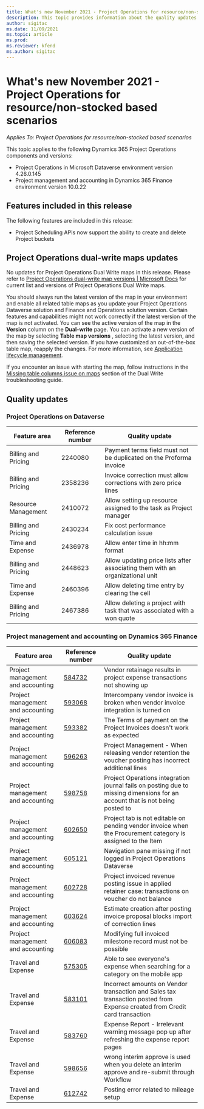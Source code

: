 ```yaml
---
title: What's new November 2021 - Project Operations for resource/non-stocked based scenarios
description: This topic provides information about the quality updates available in the November 2021 release of Project Operations for resource/non-stocked based scenarios.
author: sigitac
ms.date: 11/09/2021
ms.topic: article
ms.prod:
ms.reviewer: kfend 
ms.author: sigitac
---
```


# What's new November 2021 - Project Operations for resource/non-stocked based scenarios

*Applies To: Project Operations for resource/non-stocked based scenarios*

This topic applies to the following Dynamics 365 Project Operations components and versions:

   - Project Operations in Microsoft Dataverse environment version 4.26.0.145
   - Project management and accounting in Dynamics 365 Finance environment version 10.0.22


##

## Features included in this release

The following features are included in this release:

- Project Scheduling APIs now support the ability to create and delete Project buckets

##

## Project Operations dual-write maps updates

No updates for Project Operations Dual Write maps in this release. Please refer to [Project Operations dual-write map versions | Microsoft Docs](https://docs.microsoft.com/en-us/dynamics365/project-operations/environment/resource-dual-write-maps) for current list and versions of Project Operations Dual Write maps.

You should always run the latest version of the map in your environment and enable all related table maps as you update your Project Operations Dataverse solution and Finance and Operations solution version. Certain features and capabilities might not work correctly if the latest version of the map is not activated. You can see the active version of the map in the  **Version**  column on the  **Dual-write**  page. You can activate a new version of the map by selecting  **Table map versions** , selecting the latest version, and then saving the selected version. If you have customized an out-of-the-box table map, reapply the changes. For more information, see [Application lifecycle management](https://docs.microsoft.com/en-us/dynamics365/fin-ops-core/dev-itpro/data-entities/dual-write/app-lifecycle-management).

If you encounter an issue with starting the map, follow instructions in the [Missing table columns issue on maps](https://docs.microsoft.com/en-us/dynamics365/fin-ops-core/dev-itpro/data-entities/dual-write/dual-write-troubleshooting-finops-upgrades#missing-table-columns-issue-on-maps) section of the Dual Write troubleshooting guide.

## Quality updates

###

### Project Operations on Dataverse

| **Feature area** | **Reference number** | **Quality update** |
| --- | --- | --- |
| Billing and Pricing | 2240080 | Payment terms field must not be duplicated on the Proforma invoice |
| Billing and Pricing | 2358236 | Invoice correction must allow corrections with zero price lines |
| Resource Management | 2410072 | Allow setting up resource assigned to the task as Project manager |
| Billing and Pricing | 2430234 | Fix cost performance calculation issue |
| Time and Expense | 2436978 | Allow enter time in hh:mm format |
| Billing and Pricing | 2448623 | Allow updating price lists after associating them with an organizational unit |
| Time and Expense | 2460396 | Allow deleting time entry by clearing the cell |
| Billing and Pricing | 2467386 | Allow deleting a project with task that was associated with a won quote |

### Project management and accounting on Dynamics 365 Finance

| Feature area | Reference number | Quality update |
| --- | --- | --- |
| Project management and accounting | [584732](https://nam06.safelinks.protection.outlook.com/?url=https:%2F%2Ffix.lcs.dynamics.com%2FIssue%2FDetails%2F?bugId%3D584732&amp;data=04%7C01%7Cjespers%40microsoft.com%7Cf3623fb2bb5a448ee2ed08d9881c03f8%7C72f988bf86f141af91ab2d7cd011db47%7C1%7C0%7C637690476184727424%7CUnknown%7CTWFpbGZsb3d8eyJWIjoiMC4wLjAwMDAiLCJQIjoiV2luMzIiLCJBTiI6Ik1haWwiLCJXVCI6Mn0%3D%7C1000&amp;sdata=Ck7zeMqRwaf8DtVl4UiTMraKTu54htrnT2I%2Bsif%2B91c%3D&amp;reserved=0) | Vendor retainage results in project expense transactions not showing up |
| Project management and accounting | [593068](https://nam06.safelinks.protection.outlook.com/?url=https:%2F%2Ffix.lcs.dynamics.com%2FIssue%2FDetails%2F?bugId%3D593068&amp;data=04%7C01%7Cjespers%40microsoft.com%7Cf3623fb2bb5a448ee2ed08d9881c03f8%7C72f988bf86f141af91ab2d7cd011db47%7C1%7C0%7C637690476184787161%7CUnknown%7CTWFpbGZsb3d8eyJWIjoiMC4wLjAwMDAiLCJQIjoiV2luMzIiLCJBTiI6Ik1haWwiLCJXVCI6Mn0%3D%7C1000&amp;sdata=IMdo79exCM6ADyN1%2FD7s4jyaWb3WM6BZbjEqjAJ8Flg%3D&amp;reserved=0) | Intercompany vendor invoice is broken when vendor invoice integration is turned on |
| Project management and accounting | [593382](https://nam06.safelinks.protection.outlook.com/?url=https:%2F%2Ffix.lcs.dynamics.com%2FIssue%2FDetails%2F?bugId%3D593382&amp;data=04%7C01%7Cjespers%40microsoft.com%7Cf3623fb2bb5a448ee2ed08d9881c03f8%7C72f988bf86f141af91ab2d7cd011db47%7C1%7C0%7C637690476184807075%7CUnknown%7CTWFpbGZsb3d8eyJWIjoiMC4wLjAwMDAiLCJQIjoiV2luMzIiLCJBTiI6Ik1haWwiLCJXVCI6Mn0%3D%7C1000&amp;sdata=uKL%2Fl2JZI%2BhuYL%2BJl9rc9tTBonMrwKK18oQvNXRD37s%3D&amp;reserved=0) | The Terms of payment on the Project Invoices doesn&#39;t work as expected |
| Project management and accounting | [596263](https://nam06.safelinks.protection.outlook.com/?url=https:%2F%2Ffix.lcs.dynamics.com%2FIssue%2FDetails%2F?bugId%3D596263&amp;data=04%7C01%7Cjespers%40microsoft.com%7Cf3623fb2bb5a448ee2ed08d9881c03f8%7C72f988bf86f141af91ab2d7cd011db47%7C1%7C0%7C637690476184856855%7CUnknown%7CTWFpbGZsb3d8eyJWIjoiMC4wLjAwMDAiLCJQIjoiV2luMzIiLCJBTiI6Ik1haWwiLCJXVCI6Mn0%3D%7C1000&amp;sdata=KRp2px%2F6fg3jwui2xFD6kfqSNZ3M91Jvtog7a8ktwwQ%3D&amp;reserved=0) | Project Management - When releasing vendor retention the voucher posting has incorrect additional lines |
| Project management and accounting | [598758](https://nam06.safelinks.protection.outlook.com/?url=https:%2F%2Ffix.lcs.dynamics.com%2FIssue%2FDetails%2F?bugId%3D598758&amp;data=04%7C01%7Cjespers%40microsoft.com%7Cf3623fb2bb5a448ee2ed08d9881c03f8%7C72f988bf86f141af91ab2d7cd011db47%7C1%7C0%7C637690476184926547%7CUnknown%7CTWFpbGZsb3d8eyJWIjoiMC4wLjAwMDAiLCJQIjoiV2luMzIiLCJBTiI6Ik1haWwiLCJXVCI6Mn0%3D%7C1000&amp;sdata=6dEDVKWTG6ChBdCyruLQFysdAgqyaHf99pc3lEBhdfM%3D&amp;reserved=0) | Project Operations integration journal fails on posting due to missing dimensions for an account that is not being posted to |
| Project management and accounting | [602650](https://nam06.safelinks.protection.outlook.com/?url=https:%2F%2Ffix.lcs.dynamics.com%2FIssue%2FDetails%2F?bugId%3D602650&amp;data=04%7C01%7Cjespers%40microsoft.com%7Cf3623fb2bb5a448ee2ed08d9881c03f8%7C72f988bf86f141af91ab2d7cd011db47%7C1%7C0%7C637690476185006200%7CUnknown%7CTWFpbGZsb3d8eyJWIjoiMC4wLjAwMDAiLCJQIjoiV2luMzIiLCJBTiI6Ik1haWwiLCJXVCI6Mn0%3D%7C1000&amp;sdata=bMXvG80actUIBT6o5C3Kpx7xQC7XnPO9okVznyIVrnc%3D&amp;reserved=0) | Project tab is not editable on pending vendor invoice when the Procurement category is assigned to the Item |
| Project management and accounting | [605121](https://nam06.safelinks.protection.outlook.com/?url=https:%2F%2Ffix.lcs.dynamics.com%2FIssue%2FDetails%2F?bugId%3D605121&amp;data=04%7C01%7Cjespers%40microsoft.com%7Cf3623fb2bb5a448ee2ed08d9881c03f8%7C72f988bf86f141af91ab2d7cd011db47%7C1%7C0%7C637690476185046026%7CUnknown%7CTWFpbGZsb3d8eyJWIjoiMC4wLjAwMDAiLCJQIjoiV2luMzIiLCJBTiI6Ik1haWwiLCJXVCI6Mn0%3D%7C1000&amp;sdata=mQ3YjsNmrOZEWYEiGqwdYHtQiFHAjTlo2X1j%2FzySsVI%3D&amp;reserved=0) | Navigation pane missing if not logged in Project Operations Dataverse |
| Project management and accounting | [602728](https://nam06.safelinks.protection.outlook.com/?url=https:%2F%2Ffix.lcs.dynamics.com%2FIssue%2FDetails%2F?bugId%3D602728&amp;data=04%7C01%7Cjespers%40microsoft.com%7Cf3623fb2bb5a448ee2ed08d9881c03f8%7C72f988bf86f141af91ab2d7cd011db47%7C1%7C0%7C637690476185245149%7CUnknown%7CTWFpbGZsb3d8eyJWIjoiMC4wLjAwMDAiLCJQIjoiV2luMzIiLCJBTiI6Ik1haWwiLCJXVCI6Mn0%3D%7C1000&amp;sdata=c5u%2FKf3hsKbmENgSCd5p2H5HhRA8BhWsyk1tk%2FxD77w%3D&amp;reserved=0) | Project invoiced revenue posting issue in applied retainer case: transactions on voucher do not balance |
| Project management and accounting | [603624](https://nam06.safelinks.protection.outlook.com/?url=https:%2F%2Ffix.lcs.dynamics.com%2FIssue%2FDetails%2F?bugId%3D603624&amp;data=04%7C01%7Cjespers%40microsoft.com%7Cf3623fb2bb5a448ee2ed08d9881c03f8%7C72f988bf86f141af91ab2d7cd011db47%7C1%7C0%7C637690476185265061%7CUnknown%7CTWFpbGZsb3d8eyJWIjoiMC4wLjAwMDAiLCJQIjoiV2luMzIiLCJBTiI6Ik1haWwiLCJXVCI6Mn0%3D%7C1000&amp;sdata=3Fh4t3OgVkFQSzRu82P9Qh00thtlRNJjmcQSBxI6K%2FE%3D&amp;reserved=0) | Estimate creation after posting invoice proposal blocks import of correction lines |
| Project management and accounting | [606083](https://nam06.safelinks.protection.outlook.com/?url=https:%2F%2Ffix.lcs.dynamics.com%2FIssue%2FDetails%2F?bugId%3D606083&amp;data=04%7C01%7Cjespers%40microsoft.com%7Cf3623fb2bb5a448ee2ed08d9881c03f8%7C72f988bf86f141af91ab2d7cd011db47%7C1%7C0%7C637690476185294938%7CUnknown%7CTWFpbGZsb3d8eyJWIjoiMC4wLjAwMDAiLCJQIjoiV2luMzIiLCJBTiI6Ik1haWwiLCJXVCI6Mn0%3D%7C1000&amp;sdata=SSAgiHMpZk2e13IDDc1SawaZZF5NObdIaq5cU2dJnAo%3D&amp;reserved=0) | Modifying full invoiced milestone record must not be possible |
| Travel and Expense | [575305](https://nam06.safelinks.protection.outlook.com/?url=https:%2F%2Ffix.lcs.dynamics.com%2FIssue%2FDetails%2F?bugId%3D575305&amp;data=04%7C01%7Cjespers%40microsoft.com%7Cf3623fb2bb5a448ee2ed08d9881c03f8%7C72f988bf86f141af91ab2d7cd011db47%7C1%7C0%7C637690476184677646%7CUnknown%7CTWFpbGZsb3d8eyJWIjoiMC4wLjAwMDAiLCJQIjoiV2luMzIiLCJBTiI6Ik1haWwiLCJXVCI6Mn0%3D%7C1000&amp;sdata=dlfQUXcHh7t9pwZY4ZOT2S47C3Y%2FRsL2Yb%2BJpxNYpXw%3D&amp;reserved=0) | Able to see everyone&#39;s expense when searching for a category on the mobile app |
| Travel and Expense | [583101](https://nam06.safelinks.protection.outlook.com/?url=https:%2F%2Ffix.lcs.dynamics.com%2FIssue%2FDetails%2F?bugId%3D583101&amp;data=04%7C01%7Cjespers%40microsoft.com%7Cf3623fb2bb5a448ee2ed08d9881c03f8%7C72f988bf86f141af91ab2d7cd011db47%7C1%7C0%7C637690476184707512%7CUnknown%7CTWFpbGZsb3d8eyJWIjoiMC4wLjAwMDAiLCJQIjoiV2luMzIiLCJBTiI6Ik1haWwiLCJXVCI6Mn0%3D%7C1000&amp;sdata=QsXmzAvMk%2FPHuk8MzpkrQil%2FHdAQgE479%2FNDmBwBtg0%3D&amp;reserved=0) | Incorrect amounts on Vendor transaction and Sales tax transaction posted from Expense created from Credit card transaction |
| Travel and Expense | [583760](https://nam06.safelinks.protection.outlook.com/?url=https:%2F%2Ffix.lcs.dynamics.com%2FIssue%2FDetails%2F?bugId%3D583760&amp;data=04%7C01%7Cjespers%40microsoft.com%7Cf3623fb2bb5a448ee2ed08d9881c03f8%7C72f988bf86f141af91ab2d7cd011db47%7C1%7C0%7C637690476184717468%7CUnknown%7CTWFpbGZsb3d8eyJWIjoiMC4wLjAwMDAiLCJQIjoiV2luMzIiLCJBTiI6Ik1haWwiLCJXVCI6Mn0%3D%7C1000&amp;sdata=Kyn2sB5ARELNfumeCOQdFXAmJGWzxcKmb1LOyBbwVgU%3D&amp;reserved=0) | Expense Report - Irrelevant warning message pop up after refreshing the expense report pages |
| Travel and Expense | [598656](https://nam06.safelinks.protection.outlook.com/?url=https:%2F%2Ffix.lcs.dynamics.com%2FIssue%2FDetails%2F?bugId%3D598656&amp;data=04%7C01%7Cjespers%40microsoft.com%7Cf3623fb2bb5a448ee2ed08d9881c03f8%7C72f988bf86f141af91ab2d7cd011db47%7C1%7C0%7C637690476185583665%7CUnknown%7CTWFpbGZsb3d8eyJWIjoiMC4wLjAwMDAiLCJQIjoiV2luMzIiLCJBTiI6Ik1haWwiLCJXVCI6Mn0%3D%7C1000&amp;sdata=OC7NDjdWmhgqYtw6UTSC6eCSosfuGfLIk8BLivnaQ2k%3D&amp;reserved=0) | wrong interim approve is used when you delete an interim approve and re-submit through Workflow |
| Travel and Expense | [612742](https://nam06.safelinks.protection.outlook.com/?url=https:%2F%2Ffix.lcs.dynamics.com%2FIssue%2FDetails%2F?bugId%3D612742&amp;data=04%7C01%7Cjespers%40microsoft.com%7Cf3623fb2bb5a448ee2ed08d9881c03f8%7C72f988bf86f141af91ab2d7cd011db47%7C1%7C0%7C637690476185663316%7CUnknown%7CTWFpbGZsb3d8eyJWIjoiMC4wLjAwMDAiLCJQIjoiV2luMzIiLCJBTiI6Ik1haWwiLCJXVCI6Mn0%3D%7C1000&amp;sdata=UEm4TMhTdD6VNMrCXkmakBxupUlzQVH0umZc3WSnzLw%3D&amp;reserved=0) | Posting error related to mileage setup |
